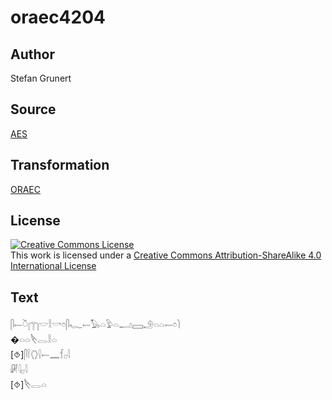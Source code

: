 # oraec4204

## Author

Stefan Grunert

## Source

[AES](https://github.com/simondschweitzer/aes)

## Transformation

[ORAEC](https://oraec.github.io/)

## License

<a rel="license" href="http://creativecommons.org/licenses/by-sa/4.0/"><img alt="Creative Commons License" style="border-width:0" src="https://i.creativecommons.org/l/by-sa/4.0/88x31.png" /></a><br />This work is licensed under a <a rel="license" href="http://creativecommons.org/licenses/by-sa/4.0/">Creative Commons Attribution-ShareAlike 4.0 International License</a>

## Text

𓋴𓍿𓎤𓉲𓎟𓎛𓎡𓏌𓋴𓆑𓍿𓅃𓏏𓅱𓏏𓂝𓈙𓄂𓏏𓏏𓍿𓏌𓌙<br>
�𓏏𓏏𓌸𓂋𓎛𓏏<br>
[⯑]𓋴𓌉𓂘𓍛𓍿𓈖𓆴𓊪𓇋<br>
𓏞𓇋𓊪𓇋<br>
[⯑]𓌸𓂋𓏏<br>
